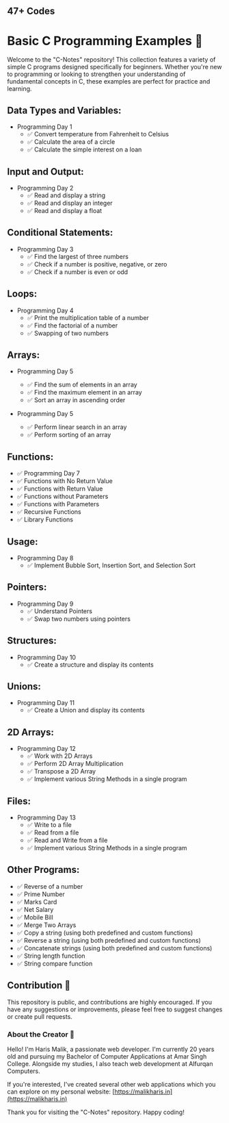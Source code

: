 ## 47+ Codes

# Basic C Programming Examples 🎇

Welcome to the "C-Notes" repository! This collection features a variety of simple C programs designed specifically for beginners. Whether you're new to programming or looking to strengthen your understanding of fundamental concepts in C, these examples are perfect for practice and learning.

## Data Types and Variables:

- Programming Day 1
  - ✅ Convert temperature from Fahrenheit to Celsius 
  - ✅ Calculate the area of a circle 
  - ✅ Calculate the simple interest on a loan 

## Input and Output:

- Programming Day 2
  - ✅ Read and display a string
  - ✅ Read and display an integer
  - ✅ Read and display a float

## Conditional Statements:

- Programming Day 3
  - ✅ Find the largest of three numbers
  - ✅ Check if a number is positive, negative, or zero
  - ✅ Check if a number is even or odd

## Loops:

- Programming Day 4
  - ✅ Print the multiplication table of a number
  - ✅ Find the factorial of a number
  - ✅ Swapping of two numbers

## Arrays:

- Programming Day 5

  - ✅ Find the sum of elements in an array
  - ✅ Find the maximum element in an array
  - ✅ Sort an array in ascending order

- Programming Day 5
  - ✅ Perform linear search in an array
  - ✅ Perform sorting of an array

## Functions:

- ✅ Programming Day 7
- ✅ Functions with No Return Value
- ✅ Functions with Return Value
- ✅ Functions without Parameters
- ✅ Functions with Parameters
- ✅ Recursive Functions
- ✅ Library Functions

## Usage:

- Programming Day 8
  - ✅ Implement Bubble Sort, Insertion Sort, and Selection Sort

## Pointers:

- Programming Day 9
  - ✅ Understand Pointers
  - ✅ Swap two numbers using pointers

## Structures:

- Programming Day 10
  - ✅ Create a structure and display its contents

## Unions:

- Programming Day 11
  - ✅ Create a Union and display its contents

## 2D Arrays:

- Programming Day 12
  - ✅ Work with 2D Arrays
  - ✅ Perform 2D Array Multiplication
  - ✅ Transpose a 2D Array
  - ✅ Implement various String Methods in a single program

## Files:

- Programming Day 13
  - ✅ Write to a file
  - ✅ Read from a file
  - ✅ Read and Write from a file
  - ✅ Implement various String Methods in a single program

## Other Programs:

- ✅ Reverse of a number
- ✅ Prime Number
- ✅ Marks Card
- ✅ Net Salary
- ✅ Mobile Bill
- ✅ Merge Two Arrays
- ✅ Copy a string (using both predefined and custom functions)
- ✅ Reverse a string (using both predefined and custom functions)
- ✅ Concatenate strings (using both predefined and custom functions)
- ✅ String length function
- ✅ String compare function

## Contribution 🎇

This repository is public, and contributions are highly encouraged. If you have any suggestions or improvements, please feel free to suggest changes or create pull requests.

### About the Creator 🚀

Hello! I'm Haris Malik, a passionate web developer. I'm currently 20 years old and pursuing my Bachelor of Computer Applications at Amar Singh College. Alongside my studies, I also teach web development at Alfurqan Computers.

If you're interested, I've created several other web applications which you can explore on my personal website: [https://malikharis.in](https://malikharis.in)

Thank you for visiting the "C-Notes" repository. Happy coding!
